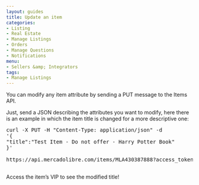 ```yaml
---
layout: guides
title: Update an item
categories: 
- Listing
- Real Estate
- Manage Listings
- Orders
- Manage Questions
- Notifications
menu: 
- Sellers &amp; Integrators
tags: 
- Manage Listings
---
```



You can modify any item attribute by sending a PUT message to the Items API.

Just, send a JSON describing the attributes you want to modify, here there is an example in which the item title is changed for a more descriptive one:


<pre class="terminal">
curl -X PUT -H "Content-Type: application/json" -d
'{
"title":"Test Item - Do not offer - Harry Potter Book"
}'

https://api.mercadolibre.com/items/MLA430387888?access_token=$ACCESS_TOKEN

</pre>
Access the item’s VIP to see the modified title!

